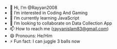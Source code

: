 - 👋 Hi, I’m @Rayyan2008
- 👀 I’m interested in Coding And Gaming
- 🌱 I’m currently learning JavaScript
- 💞️ I’m looking to collaborate on Data Collection App
- 📫 How to reach me (rayyanislam83@gmail.com)
- 😄 Pronouns: He/Him
- ⚡ Fun fact: I can juggle 3 balls now

<!---
Rayyan2008/Rayyan2008 is a ✨ special ✨ repository because its `README.md` (this file) appears on your GitHub profile.
You can click the Preview link to take a look at your changes.
--->
